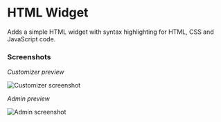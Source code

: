 # HTML Widget

Adds a simple HTML widget with syntax highlighting for HTML, CSS and JavaScript code.

### Screenshots

*Customizer preview*

![Customizer screenshot](https://seothemes.net/wp-content/uploads/html-widget-customizer.png)

*Admin preview*

![Admin screenshot](https://seothemes.net/wp-content/uploads/html-widget-admin.png)
